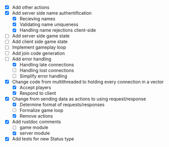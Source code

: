 - [X] Add other actions
- [X] Add server side name authentification
    - [X] Recieving names
    - [X] Validating name uniqueness
    - [X] Handling name rejections client-side
- [ ] Add server side game state
- [ ] Add client side game state
- [ ] Implement gameplay loop
- [ ] Add join code generation 
- [ ] Add error handling
    - [X] Handling late connections
    - [ ] Handling lost connections
    - [ ] Simplify error handling
- [X] Change code from multithreaded to holding every connection in a vector
    - [X] Accept players
    - [X] Respond to client
- [X] Change from sending data as actions to using request/response
    - [X] Determine format of requests/responses
    - [ ] Formalize game loop
    - [X] Remove actions
- [X] Add rustdoc comments
    - [ ] game module
    - [X] server module
- [X] Add tests for new Status type
